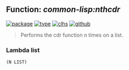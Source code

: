 ## Function: ***common-lisp:nthcdr***
[![package](https://img.shields.io/badge/Package-COMMON--LISP-5f9ea0.svg?style=social&colorA=999999)](../) [![type](https://img.shields.io/badge/Type-Function-5f9ea0.svg?style=social&colorA=999999)](../#function) [![clhs](https://img.shields.io/badge/CLHS-NTHCDR-5f9ea0.svg?style=social&colorA=999999)](http://www.lispworks.com/documentation/HyperSpec/Body/f_nthcdr.htm) [![github](https://img.shields.io/badge/GitHub-View_the_source-5f9ea0.svg?style=social&colorA=999999&logo=github)](https://github.com/sbcl/sbcl/blob/master/src/code/list.lisp/) 

> Performs the cdr function n times on a list.

### Lambda list
```
(N LIST)
```
